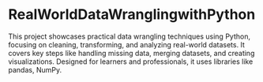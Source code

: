 # RealWorldDataWranglingwithPython
This project showcases practical data wrangling techniques using Python, focusing on cleaning, transforming, and analyzing real-world datasets. It covers key steps like handling missing data, merging datasets, and creating visualizations. Designed for learners and professionals, it uses libraries like pandas, NumPy.
